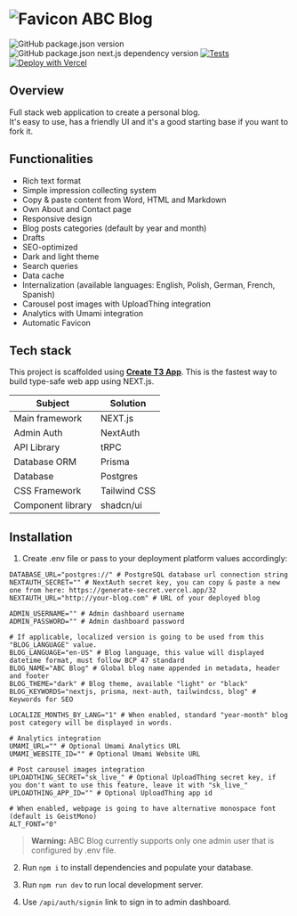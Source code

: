 # ![Favicon](https://raw.githubusercontent.com/pkunv/abc-blog/main/public/favicon.ico) ABC Blog

![GitHub package.json version](https://img.shields.io/github/package-json/v/pkunv/abc-blog)
![GitHub package.json next.js dependency version](https://img.shields.io/github/package-json/dependency-version/pkunv/abc-blog/next)
[![Tests](https://github.com/pkunv/abc-blog/actions/workflows/main.yml/badge.svg)](https://github.com/pkunv/abc-blog/actions/workflows/main.yml)
[![Deploy with Vercel](https://vercel.com/button)](https://vercel.com/new/clone?repository-url=https%3A%2F%2Fgithub.com%2Fpkunv%2Fabc-blog)

## Overview

Full stack web application to create a personal blog.\
It's easy to use, has a friendly UI and it's a good starting base if you want to fork it.

## Functionalities

- Rich text format
- Simple impression collecting system
- Copy & paste content from Word, HTML and Markdown
- Own About and Contact page
- Responsive design
- Blog posts categories (default by year and month)
- Drafts
- SEO-optimized
- Dark and light theme
- Search queries
- Data cache
- Internalization (available languages: English, Polish, German, French, Spanish)
- Carousel post images with UploadThing integration
- Analytics with Umami integration
- Automatic Favicon

## Tech stack

This project is scaffolded using [**Create T3 App**](https://create.t3.gg/en/introduction).
This is the fastest way to build type-safe web app using NEXT.js.

| **Subject**       | **Solution** |
| ----------------- | ------------ |
| Main framework    | NEXT.js      |
| Admin Auth        | NextAuth     |
| API Library       | tRPC         |
| Database ORM      | Prisma       |
| Database          | Postgres     |
| CSS Framework     | Tailwind CSS |
| Component library | shadcn/ui    |

## Installation

1. Create .env file or pass to your deployment platform values accordingly:

```
DATABASE_URL="postgres://" # PostgreSQL database url connection string
NEXTAUTH_SECRET="" # NextAuth secret key, you can copy & paste a new one from here: https://generate-secret.vercel.app/32
NEXTAUTH_URL="http://your-blog.com" # URL of your deployed blog

ADMIN_USERNAME="" # Admin dashboard username
ADMIN_PASSWORD="" # Admin dashboard password

# If applicable, localized version is going to be used from this "BLOG_LANGUAGE" value.
BLOG_LANGUAGE="en-US" # Blog language, this value will displayed datetime format, must follow BCP 47 standard
BLOG_NAME="ABC Blog" # Global blog name appended in metadata, header and footer
BLOG_THEME="dark" # Blog theme, available "light" or "black"
BLOG_KEYWORDS="nextjs, prisma, next-auth, tailwindcss, blog" # Keywords for SEO

LOCALIZE_MONTHS_BY_LANG="1" # When enabled, standard "year-month" blog post category will be displayed in words.

# Analytics integration
UMAMI_URL="" # Optional Umami Analytics URL
UMAMI_WEBSITE_ID="" # Optional Umami Website URL

# Post carousel images integration
UPLOADTHING_SECRET="sk_live_" # Optional UploadThing secret key, if you don't want to use this feature, leave it with "sk_live_"
UPLOADTHING_APP_ID="" # Optional UploadThing app id

# When enabled, webpage is going to have alternative monospace font (default is GeistMono)
ALT_FONT="0"
```

> **Warning:**
> ABC Blog currently supports only one admin user that is configured by .env file.

2. Run `npm i` to install dependencies and populate your database.

3. Run `npm run dev` to run local development server.

4. Use `/api/auth/signin` link to sign in to admin dashboard.
